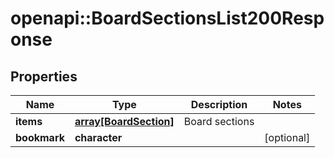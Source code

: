 # openapi::BoardSectionsList200Response


## Properties
Name | Type | Description | Notes
------------ | ------------- | ------------- | -------------
**items** | [**array[BoardSection]**](BoardSection.md) | Board sections | 
**bookmark** | **character** |  | [optional] 


